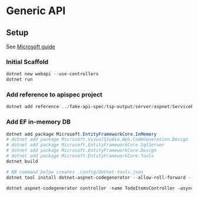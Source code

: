 # Generic API

## Setup

See [Microsoft guide](https://learn.microsoft.com/en-us/aspnet/core/tutorials/first-web-api?view=aspnetcore-9.0&tabs=visual-studio-code)

### Initial Scaffold

```powershell
dotnet new webapi --use-controllers
dotnet run
```

### Add reference to apispec project

```powershell
dotnet add reference ../fake-api-spec/tsp-output/server/aspnet/ServiceProject.csproj
```

### Add EF in-memory DB

```powershell
dotnet add package Microsoft.EntityFrameworkCore.InMemory
# dotnet add package Microsoft.VisualStudio.Web.CodeGeneration.Design
# dotnet add package Microsoft.EntityFrameworkCore.SqlServer
# dotnet add package Microsoft.EntityFrameworkCore.Design
# dotnet add package Microsoft.EntityFrameworkCore.Tools
dotnet build

# NB command below creates .config/dotnet-tools.json
dotnet tool install dotnet-aspnet-codegenerator --allow-roll-forward --create-manifest-if-needed

dotnet aspnet-codegenerator controller -name TodoItemsController -async -api -m TodoItem -dc TodoContext -outDir Controllers
```